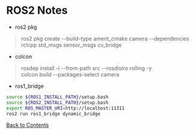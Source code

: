 # ROS2 Notes

* ros2 pkg
> ros2 pkg create --build-type ament_cmake camera --dependencies rclcpp std_msgs sensor_msgs cv_bridge

* colcon
> rosdep install -i --from-path src --rosdistro rolling -y\
> colcon build --packages-select camera

* ros1_bridge
```bash
source ${ROS1_INSTALL_PATH}/setup.bash
source ${ROS2_INSTALL_PATH}/setup.bash
export ROS_MASTER_URI=http://localhost:11311
ros2 run ros1_bridge dynamic_bridge
```

[Back to Contents](../README.md)
